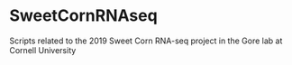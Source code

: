 # SweetCornRNAseq
Scripts related to the 2019 Sweet Corn RNA-seq project in the Gore lab at Cornell University
